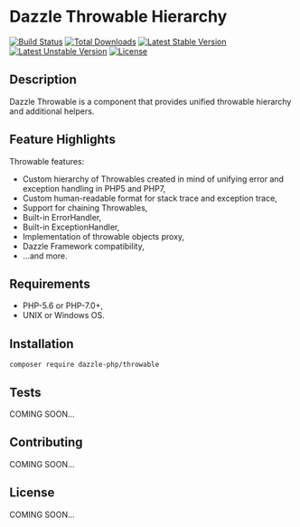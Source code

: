 # Dazzle Throwable Hierarchy

[![Build Status](https://travis-ci.org/dazzle-php/throwable.svg)](https://travis-ci.org/dazzle-php/throwable)
[![Total Downloads](https://poser.pugx.org/dazzle-php/throwable/downloads)](https://packagist.org/packages/dazzle-php/throwable) 
[![Latest Stable Version](https://poser.pugx.org/dazzle-php/throwable/v/stable)](https://packagist.org/packages/dazzle-php/throwable) 
[![Latest Unstable Version](https://poser.pugx.org/dazzle-php/throwable/v/unstable)](https://packagist.org/packages/dazzle-php/throwable) 
[![License](https://poser.pugx.org/dazzle-php/throwable/license)](https://packagist.org/packages/dazzle-php/throwable/license)

## Description

Dazzle Throwable is a component that provides unified throwable hierarchy and additional helpers.

## Feature Highlights

Throwable features:

* Custom hierarchy of Throwables created in mind of unifying error and exception handling in PHP5 and PHP7,
* Custom human-readable format for stack trace and exception trace,
* Support for chaining Throwables,
* Built-in ErrorHandler,
* Built-in ExceptionHandler,
* Implementation of throwable objects proxy,
* Dazzle Framework compatibility,
* ...and more.

## Requirements

* PHP-5.6 or PHP-7.0+,
* UNIX or Windows OS.

## Installation

```
composer require dazzle-php/throwable
```

## Tests

COMING SOON...

## Contributing

COMING SOON...

## License

COMING SOON...
